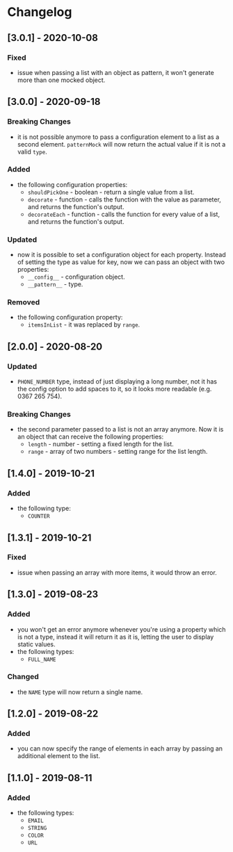 # Changelog
## [3.0.1] - 2020-10-08
### Fixed
- issue when passing a list with an object as pattern, it won't generate more than one mocked object.

## [3.0.0] - 2020-09-18
### Breaking Changes
- it is not possible anymore to pass a configuration element to a list as a second element. `patternMock` will now return the actual value if it is not a valid `type`.

### Added
- the following configuration properties:
	* `shouldPickOne`  - boolean - return a single value from a list.
	* `decorate` - function - calls the function with the value as parameter, and returns the function's output.
	* `decorateEach` - function - calls the function for every value of a list, and returns the function's output.

### Updated
- now it is possible to set a configuration object for each property. Instead of setting the type as value for key, now we can pass an object with two properties: 
	* `__config__` - configuration object.
	* `__pattern__` - type.

### Removed
- the following configuration property:
	* `itemsInList` - it was replaced by `range`.

## [2.0.0] - 2020-08-20
### Updated
- `PHONE_NUMBER` type, instead of just displaying a long number, not it has the config option to add spaces to it, so it looks more readable (e.g. 0367 265 754).

### Breaking Changes
- the second parameter passed to a list is not an array anymore. Now it is an object that can receive the following properties:
	* `length` - number - setting a fixed length for the list.
	* `range` - array of two numbers - setting range for the list length.

## [1.4.0] - 2019-10-21
### Added
- the following type:
	* `COUNTER`

## [1.3.1] - 2019-10-21
### Fixed
- issue when passing an array with more items, it would throw an error.

## [1.3.0] - 2019-08-23
### Added
- you won't get an error anymore whenever you're using a property which is not a type, instead it will return it as it is, letting the user to display static values.
- the following types:
	* `FULL_NAME`

### Changed
- the `NAME` type will now return a single name.

## [1.2.0] - 2019-08-22
### Added
- you can now specify the range of elements in each array by passing an additional element to the list.

## [1.1.0] - 2019-08-11
### Added
- the following types:
	* `EMAIL`
	* `STRING`
	* `COLOR`
	* `URL`

